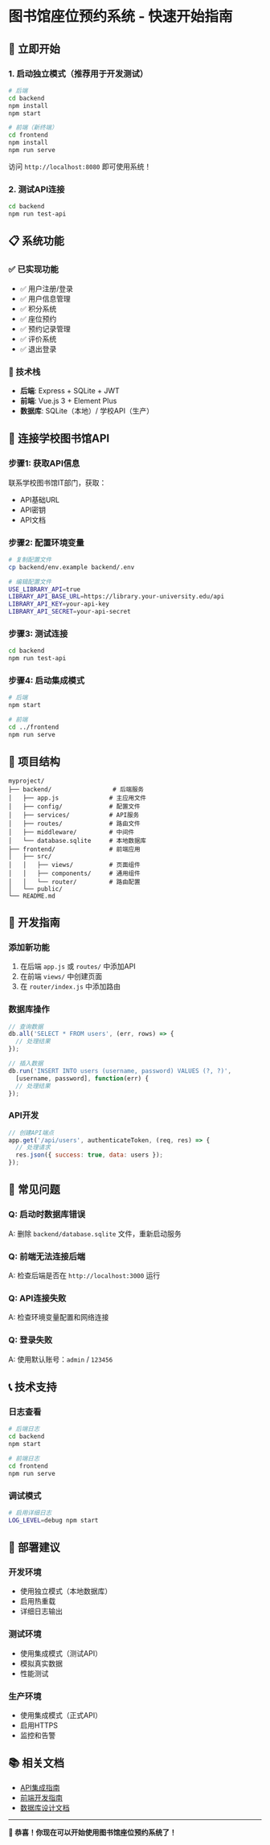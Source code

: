 # 图书馆座位预约系统 - 快速开始指南

## 🚀 立即开始

### 1. 启动独立模式（推荐用于开发测试）

```bash
# 后端
cd backend
npm install
npm start

# 前端（新终端）
cd frontend
npm install
npm run serve
```

访问 `http://localhost:8080` 即可使用系统！

### 2. 测试API连接

```bash
cd backend
npm run test-api
```

## 📋 系统功能

### ✅ 已实现功能
- ✅ 用户注册/登录
- ✅ 用户信息管理
- ✅ 积分系统
- ✅ 座位预约
- ✅ 预约记录管理
- ✅ 评价系统
- ✅ 退出登录

### 🔧 技术栈
- **后端**: Express + SQLite + JWT
- **前端**: Vue.js 3 + Element Plus
- **数据库**: SQLite（本地）/ 学校API（生产）

## 🔗 连接学校图书馆API

### 步骤1: 获取API信息
联系学校图书馆IT部门，获取：
- API基础URL
- API密钥
- API文档

### 步骤2: 配置环境变量
```bash
# 复制配置文件
cp backend/env.example backend/.env

# 编辑配置文件
USE_LIBRARY_API=true
LIBRARY_API_BASE_URL=https://library.your-university.edu/api
LIBRARY_API_KEY=your-api-key
LIBRARY_API_SECRET=your-api-secret
```

### 步骤3: 测试连接
```bash
cd backend
npm run test-api
```

### 步骤4: 启动集成模式
```bash
# 后端
npm start

# 前端
cd ../frontend
npm run serve
```

## 📁 项目结构

```
myproject/
├── backend/                 # 后端服务
│   ├── app.js              # 主应用文件
│   ├── config/             # 配置文件
│   ├── services/           # API服务
│   ├── routes/             # 路由文件
│   ├── middleware/         # 中间件
│   └── database.sqlite     # 本地数据库
├── frontend/               # 前端应用
│   ├── src/
│   │   ├── views/          # 页面组件
│   │   ├── components/     # 通用组件
│   │   └── router/         # 路由配置
│   └── public/
└── README.md
```

## 🔧 开发指南

### 添加新功能
1. 在后端 `app.js` 或 `routes/` 中添加API
2. 在前端 `views/` 中创建页面
3. 在 `router/index.js` 中添加路由

### 数据库操作
```javascript
// 查询数据
db.all('SELECT * FROM users', (err, rows) => {
  // 处理结果
});

// 插入数据
db.run('INSERT INTO users (username, password) VALUES (?, ?)', 
  [username, password], function(err) {
  // 处理结果
});
```

### API开发
```javascript
// 创建API端点
app.get('/api/users', authenticateToken, (req, res) => {
  // 处理请求
  res.json({ success: true, data: users });
});
```

## 🐛 常见问题

### Q: 启动时数据库错误
A: 删除 `backend/database.sqlite` 文件，重新启动服务

### Q: 前端无法连接后端
A: 检查后端是否在 `http://localhost:3000` 运行

### Q: API连接失败
A: 检查环境变量配置和网络连接

### Q: 登录失败
A: 使用默认账号：`admin` / `123456`

## 📞 技术支持

### 日志查看
```bash
# 后端日志
cd backend
npm start

# 前端日志
cd frontend
npm run serve
```

### 调试模式
```bash
# 启用详细日志
LOG_LEVEL=debug npm start
```

## 🚀 部署建议

### 开发环境
- 使用独立模式（本地数据库）
- 启用热重载
- 详细日志输出

### 测试环境
- 使用集成模式（测试API）
- 模拟真实数据
- 性能测试

### 生产环境
- 使用集成模式（正式API）
- 启用HTTPS
- 监控和告警

## 📚 相关文档

- [API集成指南](./backend/README-API-Integration.md)
- [前端开发指南](./frontend/README.md)
- [数据库设计文档](./docs/database.md)

---

**🎉 恭喜！你现在可以开始使用图书馆座位预约系统了！** 